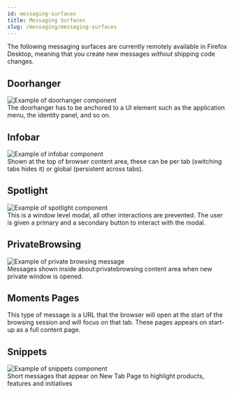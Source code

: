 ```yaml
---
id: messaging-surfaces
title: Messaging Surfaces
slug: /messaging/messaging-surfaces
---
```


The following messaging surfaces are currently remotely available in Firefox Desktop, meaning that you create new messages *without* shipping code changes.

## Doorhanger
<img src="/img/messaging/doorhanger.png" alt="Example of doorhanger component" className="img-sm"/>
<br/>
The doorhanger has to be anchored to a UI element such as the application menu, the identity panel, and so on.

## Infobar
<img src="/img/messaging/infobar.png" alt="Example of infobar component" />
<br/>
Shown at the top of browser content area, these can be per tab (switching tabs hides it) or global (persistent across tabs).

## Spotlight
<img src="/img/messaging/spotlight.png" alt="Example of spotlight component" className="img-sm" />
<br/>
This is a window level modal, all other interactions are prevented. The user is given a primary and a secondary button to interact with the modal.

## PrivateBrowsing
<img src="/img/messaging/privatebrowsing.png" alt="Example of private browsing message" />
<br/>
Messages shown inside about:privatebrowsing content area when new private window is opened.


## Moments Pages
This type of message is a URL that the browser will open at the start of the browsing session and will focus on that tab. 
These pages appears on start-up as a full content page.


## Snippets
<img src="/img/messaging/snippets.png" alt="Example of snippets component" />
<br/>
Short messages that appear on New Tab Page to highlight products, features and initiatives
